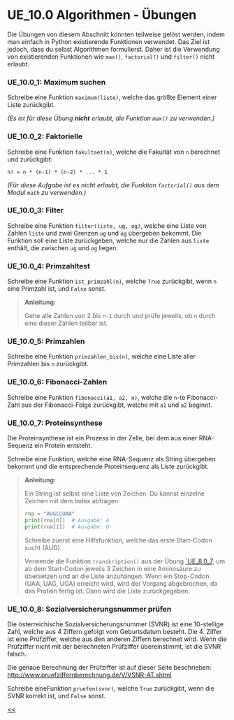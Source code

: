 # UE_10.0 Algorithmen - Übungen

Die Übungen von diesem Abschnitt könnten teilweise gelöst werden,
indem man einfach in Python existierende Funktionen verwendet.
Das Ziel ist jedoch, dass du selbst Algorithmen formulierst.
Daher ist die Verwendung von existierenden Funktionen wie `max()`, `factorial()` und `filter()`
nicht erlaubt.

### UE_10.0_1: Maximum suchen

Schreibe eine Funktion `maximum(liste)`, 
welche das größte Element einer Liste zurückgibt.

*(Es ist für diese Übung **nicht** erlaubt, die Funktion 
`max()` zu verwenden.)*

### UE_10.0_2: Faktorielle

Schreibe eine Funktion `fakultaet(n)`,
welche die Fakultät von `n` berechnet und zurückgibt:
```
n! = n * (n-1) * (n-2) * ... * 1
```
*(Für diese Aufgabe ist es nicht erlaubt, 
die Funktion `factorial()` aus dem Modul `math` zu verwenden.)*


### UE_10.0_3: Filter

Schreibe eine Funktion `filter(liste, ug, og)`,
welche eine Liste von Zahlen `liste` 
und zwei Grenzen `ug` und `og` übergeben bekommt.
Die Funktion soll eine Liste zurückgeben,
welche nur die Zahlen aus `liste` enthält,
die zwischen `ug` und `og` liegen.


### UE_10.0_4: Primzahltest

Schreibe eine Funktion `ist_primzahl(n)`, welche `True` zurückgibt, 
wenn `n` eine Primzahl ist, und `False` sonst.


>**Anleitung:**
> 
> Gehe alle Zahlen von 2 bis `n-1` durch und prüfe jeweils, 
> ob `n` durch eine dieser Zahlen teilbar ist.


### UE_10.0_5: Primzahlen

Schreibe eine Funktion `primzahlen_bis(n)`, 
welche eine Liste aller Primzahlen bis `n` zurückgibt.


### UE_10.0_6: Fibonacci-Zahlen

Schreibe eine Funktion `fibonacci(a1, a2, n)`, 
welche die `n`-te Fibonacci-Zahl aus der Fibonacci-Folge zurückgibt, 
welche mit `a1` und `a2` beginnt.

### UE_10.0_7: Proteinsynthese

Die Proteinsynthese ist ein Prozess in der Zelle, 
bei dem aus einer RNA-Sequenz ein Protein entsteht.

Schreibe eine Funktion, welche eine RNA-Sequenz als String übergeben bekommt
und die entsprechende Proteinsequenz als Liste zurückgibt.


> **Anleitung:**
> 
> Ein String ist selbst eine Liste von Zeichen.
> Du kannst einzelne Zeichen mit dem Index abfragen:
> ```python
> rna = "AUGCCUAA"
> print(rna[0])  # Ausgabe: A
> print(rna[1])  # Ausgabe: U
> ```
> 
> Schreibe zuerst eine Hilfsfunktion, welche das erste Start-Codon sucht (AUG).
> 
> Verwende die Funktion `transkription()` aus der 
> Übung [`UE_8.0_7](../UE_8.0_IfElse.md), um ab dem Start-Codon jeweils 3 Zeichen
> in eine Aminosäure zu übersetzen und an die Liste anzuhängen.
> Wenn ein Stop-Codon (UAA, UAG, UGA) erreicht wird,
> wird der Vorgang abgebrochen, da das Protein fertig ist.
> Dann wird die Liste zurückgegeben.

### UE_10.0_8: Sozialversicherungsnummer prüfen

Die österreichische Sozialversicherungsnummer (SVNR) ist eine 10-stellige Zahl,
welche aus 4 Ziffern gefolgt vom Geburtsdatum besteht.
Die 4. Ziffer ist eine Prüfziffer, 
welche aus den anderen Ziffern berechnet wird.
Wenn die Prüfziffer nicht mit der berechneten Prüfziffer übereinstimmt,
ist die SVNR falsch.

Die genaue Berechnung der Prüfziffer ist auf dieser Seite beschrieben:
http://www.pruefziffernberechnung.de/V/VSNR-AT.shtml

Schreibe eineFunktion `pruefen(svnr)`, welche `True` zurückgibt,
wenn die SVNR korrekt ist, und `False` sonst.


[<<](../skriptum/10.0_Algorithmen.md)